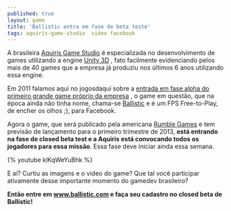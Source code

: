 ```yaml
---
published: true
layout: game
title: 'Ballistic entra em fase de beta teste'
tags: aquiris-game-studio  video facebook
---
```

 

 
A brasileira <a href="http://www.facebook.com/aquiris" target="_blank">Aquiris Game Studio</a>
 &#233; especializada no desenvolvimento de games utilizando a engine <a href="http://unity3d.com/" target="_blank">Unity 3D</a>
, fato facilmente evidenciando pelos mais de 40 games que a empresa j&#225; produziu nos &#250;ltimos 6 anos utilizando essa engine.
 

 
Em 2011 falamos aqui no jogosdaqui sobre a <a href="http://jogosdaqui.blog.uol.com.br/arch2011-03-01_2011-03-31.html#2011_03-01_18_05_52-154784552-0">entrada em fase alpha do primeiro grande game pr&#243;prio da empresa</a>
, o game em quest&#227;o, que na &#233;poca ainda n&#227;o tinha nome, chama-se <a href="http://www.ballistic.com" target="_blank">Ballistic</a>
 e &#233; um FPS Free-to-Play, de encher os olhos ;), para Facebook.
 

 
Agora o game, que ser&#225; publicado pela americana <a href="http://www.rumblegames.com/" target="_blank">Rumble Games</a>
 e tem previs&#227;o de lan&#231;amento para o primeiro trimestre de 2013, <strong>est&#225; entrando na fase de closed beta test e a Aquiris est&#225; convocando todos os jogadores para essa miss&#227;o</strong>. Essa fase deve iniciar ainda essa semana.
 
{% youtube klKqWeYuBhk %}
 
E a&#237;? Curtiu as imagens e o video do game? Que tal voc&#234; participar ativamente desse importante momento do gamedev brasileiro?
 
<strong>Ent&#227;o entre em <a href="http://www.ballistic.com">www.ballistic.com</a>
 e fa&#231;a seu cadastro no closed beta de Ballistic!</strong>
 
